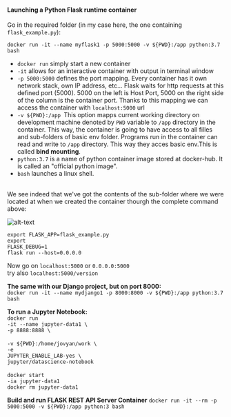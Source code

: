 <H4> Launching a Python Flask runtime container</H4>

Go in the required folder (in my case here, the one containing ```flask_example.py```):

```docker run -it --name myflask1 -p 5000:5000 -v ${PWD}:/app python:3.7 bash```

<ul>
<li><code>docker run</code> simply start a new container </br>
<li><code>-it</code> allows for an interactive container with output in terminal window </br>
<li><code>-p 5000:5000</code> defines the port mapping. Every container has it own network stack, own IP address, etc... Flask waits for http requests at this defined port (5000). 5000 on the left is Host Port, 5000 on the right side of the column is the container port. Thanks to this mapping we can access the container with <code>localhost:5000</code> url
<li><code>-v ${PWD}:/app </code>This option mapps current working directory on development machine denoted by <code>PWD</code> variable to <code>/app</code> directory in the container. This way, the container is going to have access to all filles and sub-folders of basic env folder. Programs run in the container can read and write to <code>/app</code> directory. This way they acces basic env.This is called <strong>bind mounting</strong>.
<li><code>python:3.7</code> is a name of python container image stored at docker-hub. It is called an "official python image".
<li><code>bash</code> launches a linux shell.
</ul>

</br>
We see indeed that we've got the contents of the sub-folder where we were located at when we created the container thourgh the complete command above:

![alt-text](screencaps/bind_mounting.png)

<code>export FLASK_APP=flask_example.py </code></br>
<code>export FLASK_DEBUG=1 </code></br>
<code>flask run --host=0.0.0.0</code> </br>
</code>

Now go on <code>localhost:5000</code> or <code>0.0.0.0:5000</code></br>
try also <code>localhost:5000/version</code>


<strong>The same with our Django project, but on port 8000: </strong></br>
```docker run -it --name mydjango1 -p 8000:8000 -v ${PWD}:/app python:3.7 bash```
</br>

<strong>To run a Jupyter Notebook:</strong>
</br>
<code>docker run -it --name jupyter-data1 \ </code></br>
<code>-p 8888:8888 \ </code></br>
<code>-v ${PWD}:/home/jovyan/work \ </code></br>
<code>-e JUPYTER_ENABLE_LAB-yes \ </code></br>
<code>jupyter/datascience-notebook</code></br>
</br>
<code>docker start -ia jupyter-data1</code> </br>
<code>docker rm jupyter-data1</code>

<strong>Build and run FLASK REST API Server Container</strong>
```docker run -it --rm -p 5000:5000 -v ${PWD}:/app python:3 bash```

